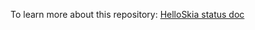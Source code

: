 
To learn more about this repository:
[HelloSkia status doc](https://docs.google.com/document/d/1dkMMApQ1QSXwSYcgfb65yF-jUlJKzHZ4WUDnak2C16U/edit#)

